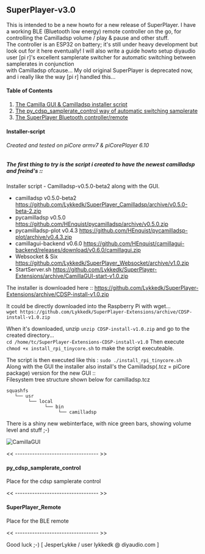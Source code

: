 ## SuperPlayer-v3.0

This is intended to be a new howto for a new release of SuperPlayer.
I have a working BLE (Bluetooth low energy) remote controller on the go, for controlling the Camilladsp volume / play & pause and other stuff.\
The controller is an ESP32 on battery; it's still under heavy development but look out for it here eventually!
I will also write a guide howto setup diyaudio user [pi r]'s excellent samplerate switcher for automatic switching between samplerates in conjunction\
with Camilladsp ofcause... My old original SuperPlayer is deprecated now, and i really like the way [pi r] handled this... 

#### Table of Contents
1. [The Camilla GUI & Camilladsp installer script](#Installer-script)
2. [The py_cdsp_samplerate_control way of automatic switching samplerate](#py_cdsp_samplerate_control)
3. [The SuperPlayer Bluetooth controller/remote](#SuperPlayer_Remote)


#### Installer-script
###### Created and tested on piCore armv7 & piCorePlayer 6.10

##### The first thing to try is the script i created to have the newest camilladsp and freind's ::

Installer script - Camilladsp-v0.5.0-beta2 along with the GUI.

* camilladsp v0.5.0-beta2      https://github.com/Lykkedk/SuperPlayer_Camilladsp/archive/v0.5.0-beta-2.zip
* pycamilladsp v0.5.0          https://github.com/HEnquist/pycamilladsp/archive/v0.5.0.zip
* pycamilladsp-plot v0.4.3     https://github.com/HEnquist/pycamilladsp-plot/archive/v0.4.3.zip
* camillagui-backend v0.6.0    https://github.com/HEnquist/camillagui-backend/releases/download/v0.6.0/camillagui.zip
* Websocket & Six              https://github.com/Lykkedk/SuperPlayer_Websocket/archive/v1.0.zip
* StartServer.sh               https://github.com/Lykkedk/SuperPlayer-Extensions/archive/CamillaGUI-start-v1.0.zip


The installer is downloaded here :: https://github.com/Lykkedk/SuperPlayer-Extensions/archive/CDSP-install-v1.0.zip

It could be directly downloaded into the Raspberry Pi with wget...\
```wget https://github.com/Lykkedk/SuperPlayer-Extensions/archive/CDSP-install-v1.0.zip```

When it's downloaded, unzip ```unzip CDSP-install-v1.0.zip``` and go to the created directory...\
```cd /home/tc/SuperPlayer-Extensions-CDSP-install-v1.0``` Then execute ```chmod +x install_rpi_tinycore.sh```
to make the script executeable.

The script is then executed like this : ```sudo ./install_rpi_tinycore.sh```\
Along with the GUI the installer also install's the Camilladsp(.tcz = piCore package) version for the new GUI ::\
Filesystem tree structure shown below for camilladsp.tcz
```
squashfs
   └── usr
        └── local
              └── bin
                   └── camilladsp
```

There is a shiny new webinterface, with nice green bars, showing volume level and stuff ;-)

![CamillaGUI](/CamillaGUI.png)

<< ---------------------------------- >>

#### py_cdsp_samplerate_control
Place for the cdsp samplerate control

<< ---------------------------------- >>

#### SuperPlayer_Remote
Place for the BLE remote

<< ---------------------------------- >>  

Good luck ;-)  [ JesperLykke / user lykkedk @ diyaudio.com ]
